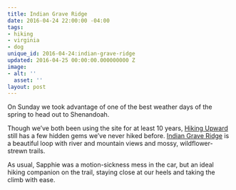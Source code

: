 ```yaml
---
title: Indian Grave Ridge
date: 2016-04-24 22:00:00 -04:00
tags:
- hiking
- virginia
- dog
unique_id: 2016-04-24:indian-grave-ridge
updated: 2016-04-25 00:00:00.000000000 Z
image:
- alt: ''
  asset: ''
layout: post
---
```


On Sunday we took advantage of one of the best weather days of the spring to head out to Shenandoah.

Though we’ve both been using the site for at least 10 years, [Hiking Upward](http://www.hikingupward.com/) still has a few hidden gems we’ve never hiked before. [Indian Grave Ridge](http://www.hikingupward.com/GWNF/IndianGraveRidge/) is a beautiful loop with river and mountain views and mossy, wildflower-strewn trails.

As usual, Sapphie was a motion-sickness mess in the car, but an ideal hiking companion on the trail, staying close at our heels and taking the climb with ease.
